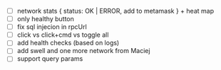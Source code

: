 - [ ] network stats { status: OK | ERROR, add to metamask } + heat map
- [ ] only healthy button
- [ ] fix sql injecion in rpcUrl
- [ ] click vs click+cmd vs toggle all
- [ ] add health checks (based on logs)
- [ ] add swell and one more network from Maciej
- [ ] support query params

